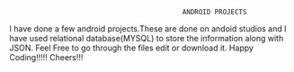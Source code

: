                                                ANDROID PROJECTS
I have done a few android projects.These are done on andoid studios and I have used relational database(MYSQL) to store the information along with JSON.
Feel Free to go through the files edit or download it.
Happy Coding!!!!!
Cheers!!!
